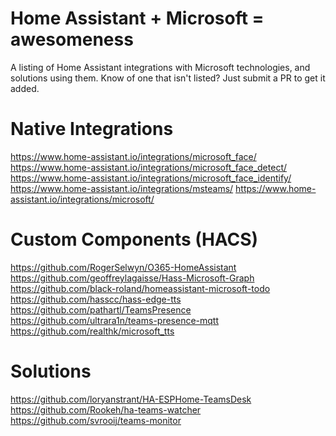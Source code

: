 # Home Assistant + Microsoft = awesomeness
A listing of Home Assistant integrations with Microsoft technologies, and solutions using them.
Know of one that isn't listed? Just submit a PR to get it added.


# Native Integrations
https://www.home-assistant.io/integrations/microsoft_face/
https://www.home-assistant.io/integrations/microsoft_face_detect/
https://www.home-assistant.io/integrations/microsoft_face_identify/
https://www.home-assistant.io/integrations/msteams/
https://www.home-assistant.io/integrations/microsoft/

# Custom Components (HACS)
https://github.com/RogerSelwyn/O365-HomeAssistant
https://github.com/geoffreylagaisse/Hass-Microsoft-Graph
https://github.com/black-roland/homeassistant-microsoft-todo
https://github.com/hasscc/hass-edge-tts
https://github.com/pathartl/TeamsPresence
https://github.com/ultrara1n/teams-presence-mqtt
https://github.com/realthk/microsoft_tts


# Solutions
https://github.com/loryanstrant/HA-ESPHome-TeamsDesk
https://github.com/Rookeh/ha-teams-watcher
https://github.com/svrooij/teams-monitor
